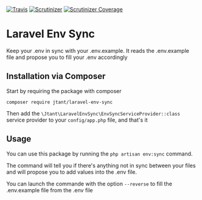 [![Travis](https://img.shields.io/travis/JulienTant/Laravel-Env-Sync.svg?maxAge=2592000)](https://travis-ci.org/JulienTant/Laravel-Env-Sync)
[![Scrutinizer](https://img.shields.io/scrutinizer/g/JulienTant/Laravel-Env-Sync.svg?maxAge=2592000)](https://scrutinizer-ci.com/g/JulienTant/Laravel-Env-Sync/?branch=master)
[![Scrutinizer Coverage](https://img.shields.io/scrutinizer/coverage/g/JulienTant/Laravel-Env-Sync.svg?maxAge=2592000)](https://travis-ci.org/JulienTant/Laravel-Env-Sync)

# Laravel Env Sync

Keep your .env in sync with your .env.example. It reads the .env.example file and propose you to fill your .env accordingly

## Installation via Composer

Start by requiring the package with composer

```
composer require jtant/laravel-env-sync
```

Then add the `\Jtant\LaravelEnvSync\EnvSyncServiceProvider::class` service provider to your `config/app.php` file, and that's it

## Usage

You can use this package by running the `php artisan env:sync` command.

The command will tell you if there's anything not in sync between your files and will propose you to add values into the .env file.

You can launch the commande with the option `--reverse` to fill the .env.example file from the .env file
